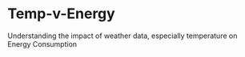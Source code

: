 # Temp-v-Energy
Understanding the impact of weather data, especially temperature on Energy Consumption


